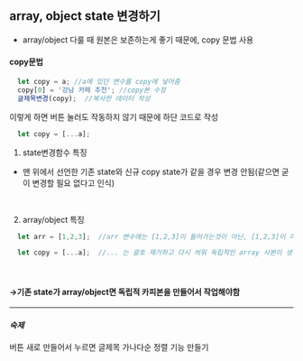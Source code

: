 ## array, object state 변경하기

- array/object 다룰 때 원본은 보존하는게 좋기 때문에, copy 문법 사용

<h4>copy문법</h4>

```javaScript
  let copy = a; //a에 있던 변수를 copy에 넣어줌
  copy[0] = '강남 카페 추천'; //copy본 수정
  글제목변경(copy);  //복사한 데이터 작성
```
이렇게 하면 버튼 눌러도 작동하지 않기 때문에 하단 코드로 작성
```javaScript
  let copy = [...a]; 
```

1. state변경함수 특징

- 맨 위에서 선언한 기존 state와 신규 copy state가 같을 경우 변경 안됨(같으면 굳이 변경할 필요 없다고 인식)
<br>

2. array/object 특징

```javaScript
  let arr = [1,2,3];  //arr 변수에는 [1,2,3]이 들어가는것이 아닌, [1,2,3]이 어디 있는지 알려주는 화살표만 들어있음
```
```javaScript
  let copy = [...a];  //... 는 괄호 제거하고 다시 씌워 독립적인 array 사본이 생성되는 것이기 때문에 버튼 누르면 작동됨
```

<br>
<h4>→기존 state가 array/object면 독립적 카피본을 만들어서 작업해야함</h4>

----------------------------------

*<h4>숙제</h4>*
버튼 새로 만들어서 누르면 글제목 가나다순 정렬 기능 만들기
